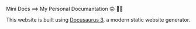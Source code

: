 Mini Docs ==> My Personal Documantation 🙃 👋🏻

This website is built using [Docusaurus 3](https://docusaurus.io/), a modern static website generator.
